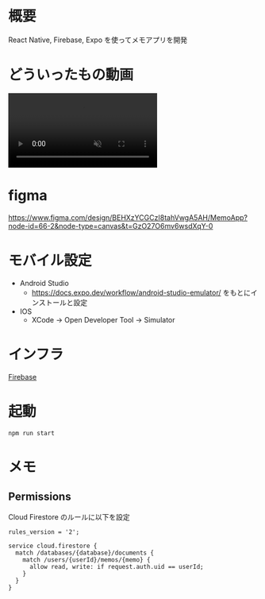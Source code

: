 # 概要

React Native, Firebase, Expo を使ってメモアプリを開発


# どういったもの動画

<div>
  <video controls src="./docs/video1.mp4" muted="false"></video>
</div>

# figma

https://www.figma.com/design/BEHXzYCGCzI8tahVwgA5AH/MemoApp?node-id=66-2&node-type=canvas&t=GzO27O6mv6wsdXqY-0

# モバイル設定

- Android Studio
  - https://docs.expo.dev/workflow/android-studio-emulator/ をもとにインストールと設定
- IOS
  - XCode → Open Developer Tool → Simulator

# インフラ
[Firebase](https://console.firebase.google.com/project/memoapp-23cf7/overview?hl=ja)

# 起動
```
npm run start
```


# メモ

## Permissions

Cloud Firestore のルールに以下を設定
```
rules_version = '2';

service cloud.firestore {
  match /databases/{database}/documents {
    match /users/{userId}/memos/{memo} {
      allow read, write: if request.auth.uid == userId;
    }
  }
}
```

